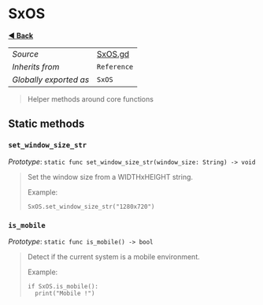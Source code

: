 # SxOS

**[◀️ Back](../readme.md)**

|    |     |
|----|-----|
|*Source*|[SxOS.gd](../../extensions/SxOS.gd)|
|*Inherits from*|`Reference`|
|*Globally exported as*|`SxOS`|

> Helper methods around core functions  
## Static methods

### `set_window_size_str`

*Prototype*: `static func set_window_size_str(window_size: String) -> void`

> Set the window size from a WIDTHxHEIGHT string.  
>   
> Example:  
> ```gdscript  
> SxOS.set_window_size_str("1280x720")  
> ```  
### `is_mobile`

*Prototype*: `static func is_mobile() -> bool`

> Detect if the current system is a mobile environment.  
>   
> Example:  
> ```gdscript  
> if SxOS.is_mobile():  
>   print("Mobile !")  
> ```  
